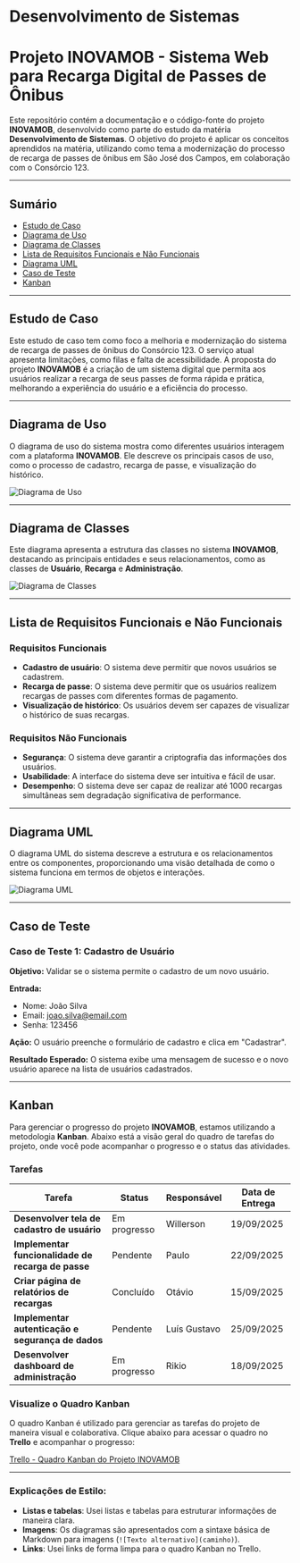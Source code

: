 # Desenvolvimento de Sistemas

# Projeto INOVAMOB - Sistema Web para Recarga Digital de Passes de Ônibus

Este repositório contém a documentação e o código-fonte do projeto **INOVAMOB**, desenvolvido como parte do estudo da matéria **Desenvolvimento de Sistemas**. O objetivo do projeto é aplicar os conceitos aprendidos na matéria, utilizando como tema a modernização do processo de recarga de passes de ônibus em São José dos Campos, em colaboração com o Consórcio 123.

---

## Sumário

- [Estudo de Caso](#estudo-de-caso)
- [Diagrama de Uso](#diagrama-de-uso)
- [Diagrama de Classes](#diagrama-de-classes)
- [Lista de Requisitos Funcionais e Não Funcionais](#lista-de-requisitos-funcionais-e-não-funcionais)
- [Diagrama UML](#diagrama-uml)
- [Caso de Teste](#caso-de-teste)
- [Kanban](#kanban)

---

## Estudo de Caso

Este estudo de caso tem como foco a melhoria e modernização do sistema de recarga de passes de ônibus do Consórcio 123. O serviço atual apresenta limitações, como filas e falta de acessibilidade. A proposta do projeto **INOVAMOB** é a criação de um sistema digital que permita aos usuários realizar a recarga de seus passes de forma rápida e prática, melhorando a experiência do usuário e a eficiência do processo.

---

## Diagrama de Uso

O diagrama de uso do sistema mostra como diferentes usuários interagem com a plataforma **INOVAMOB**. Ele descreve os principais casos de uso, como o processo de cadastro, recarga de passe, e visualização do histórico.

![Diagrama de Uso](caminho/para/imagem/diagrama_de_uso.png)

---

## Diagrama de Classes

Este diagrama apresenta a estrutura das classes no sistema **INOVAMOB**, destacando as principais entidades e seus relacionamentos, como as classes de **Usuário**, **Recarga** e **Administração**.

![Diagrama de Classes](caminho/para/imagem/diagrama_de_classes.png)

---

## Lista de Requisitos Funcionais e Não Funcionais

### Requisitos Funcionais

- **Cadastro de usuário**: O sistema deve permitir que novos usuários se cadastrem.
- **Recarga de passe**: O sistema deve permitir que os usuários realizem recargas de passes com diferentes formas de pagamento.
- **Visualização de histórico**: Os usuários devem ser capazes de visualizar o histórico de suas recargas.

### Requisitos Não Funcionais

- **Segurança**: O sistema deve garantir a criptografia das informações dos usuários.
- **Usabilidade**: A interface do sistema deve ser intuitiva e fácil de usar.
- **Desempenho**: O sistema deve ser capaz de realizar até 1000 recargas simultâneas sem degradação significativa de performance.

---

## Diagrama UML

O diagrama UML do sistema descreve a estrutura e os relacionamentos entre os componentes, proporcionando uma visão detalhada de como o sistema funciona em termos de objetos e interações.

![Diagrama UML](caminho/para/imagem/diagrama_uml.png)

---

## Caso de Teste

### Caso de Teste 1: Cadastro de Usuário

**Objetivo:** Validar se o sistema permite o cadastro de um novo usuário.

**Entrada:**
- Nome: João Silva
- Email: joao.silva@email.com
- Senha: 123456

**Ação:** O usuário preenche o formulário de cadastro e clica em "Cadastrar".

**Resultado Esperado:** O sistema exibe uma mensagem de sucesso e o novo usuário aparece na lista de usuários cadastrados.

---

## Kanban

Para gerenciar o progresso do projeto **INOVAMOB**, estamos utilizando a metodologia **Kanban**. Abaixo está a visão geral do quadro de tarefas do projeto, onde você pode acompanhar o progresso e o status das atividades.

### Tarefas

| Tarefa | Status | Responsável | Data de Entrega |
|--------|--------|-------------|-----------------|
| **Desenvolver tela de cadastro de usuário** | Em progresso | Willerson | 19/09/2025 |
| **Implementar funcionalidade de recarga de passe** | Pendente | Paulo | 22/09/2025 |
| **Criar página de relatórios de recargas** | Concluído | Otávio | 15/09/2025 |
| **Implementar autenticação e segurança de dados** | Pendente | Luís Gustavo | 25/09/2025 |
| **Desenvolver dashboard de administração** | Em progresso | Rikio | 18/09/2025 |

### Visualize o Quadro Kanban

O quadro Kanban é utilizado para gerenciar as tarefas do projeto de maneira visual e colaborativa. Clique abaixo para acessar o quadro no **Trello** e acompanhar o progresso:

[Trello - Quadro Kanban do Projeto INOVAMOB](https://trello.com/inovamob)

---

### Explicações de Estilo:

- **Listas e tabelas**: Usei listas e tabelas para estruturar informações de maneira clara.
- **Imagens**: Os diagramas são apresentados com a sintaxe básica de Markdown para imagens (`![Texto alternativo](caminho)`).
- **Links**: Usei links de forma limpa para o quadro Kanban no Trello.


